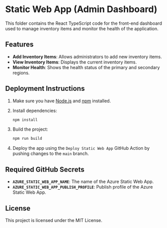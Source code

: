 # Static Web App (Admin Dashboard)

This folder contains the React TypeScript code for the front-end dashboard used to manage inventory items and monitor the health of the application.

## Features

- **Add Inventory Items**: Allows administrators to add new inventory items.
- **View Inventory Items**: Displays the current inventory items.
- **Monitor Health**: Shows the health status of the primary and secondary regions.

## Deployment Instructions

1. Make sure you have [Node.js](https://nodejs.org/) and [npm](https://www.npmjs.com/) installed.
2. Install dependencies:

    ```bash
    npm install
    ```

3. Build the project:

    ```bash
    npm run build
    ```

4. Deploy the app using the `Deploy Static Web App` GitHub Action by pushing changes to the `main` branch.

## Required GitHub Secrets

- **`AZURE_STATIC_WEB_APP_NAME`**: The name of the Azure Static Web App.
- **`AZURE_STATIC_WEB_APP_PUBLISH_PROFILE`**: Publish profile of the Azure Static Web App.

## License

This project is licensed under the MIT License.
